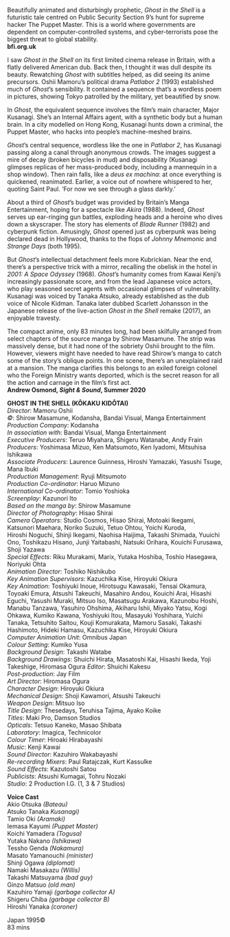 

Beautifully animated and disturbingly prophetic, _Ghost in the Shell_ is a futuristic tale centred on Public Security Section 9’s hunt for supreme hacker The Puppet Master. This is a world where governments are dependent on computer-controlled systems, and cyber-terrorists pose the biggest threat to global stability.<br>
**bfi.org.uk**

I saw _Ghost in the Shell_ on its first limited cinema release in Britain, with a flatly delivered American dub. Back then, I thought it was dull despite its beauty. Rewatching _Ghost_ with subtitles helped, as did seeing its anime precursors. Oshii Mamoru’s political drama _Patlabor 2_ (1993) established much of _Ghost_’s sensibility. It contained a sequence that’s a wordless poem in pictures, showing Tokyo patrolled by the military, yet beautified by snow.

In _Ghost_, the equivalent sequence involves the film’s main character, Major Kusanagi. She’s an Internal Affairs agent, with a synthetic body but a human brain. In a city modelled on Hong Kong, Kusanagi hunts down a criminal, the Puppet Master, who hacks into people’s machine-meshed brains.

_Ghost_’s central sequence, wordless like the one in _Patlabor 2_, has Kusanagi passing along a canal through anonymous crowds. The images suggest a mire of decay (broken bicycles in mud) and disposability (Kusanagi glimpses replicas of her mass-produced body, including a mannequin in a shop window). Then rain falls, like a _deus ex machina_: at once everything is quickened, reanimated. Earlier, a voice out of nowhere whispered to her, quoting Saint Paul. ‘For now we see through a glass darkly.’

About a third of _Ghost_’s budget was provided by Britain’s Manga Entertainment, hoping for a spectacle like _Akira_ (1988). Indeed, _Ghost_ serves up ear-ringing gun battles, exploding heads and a heroine who dives down a skyscraper. The story has elements of _Blade Runner_ (1982) and cyberpunk fiction. Amusingly, _Ghost_ opened just as cyberpunk was being declared dead in Hollywood, thanks to the flops of _Johnny Mnemonic_ and _Strange Days_ (both 1995).

But _Ghost_’s intellectual detachment feels more Kubrickian. Near the end, there’s a perspective trick with a mirror, recalling the obelisk in the hotel in _2001: A Space Odyssey_ (1968). _Ghost_’s humanity comes from Kawai Kenji’s increasingly passionate score, and from the lead Japanese voice actors, who play seasoned secret agents with occasional glimpses of vulnerability. Kusanagi was voiced by Tanaka Atsuko, already established as the dub voice of Nicole Kidman. Tanaka later dubbed Scarlett Johansson in the Japanese release of the live-action _Ghost in the Shell_ remake (2017), an enjoyable travesty.

The compact anime, only 83 minutes long, had been skilfully arranged from select chapters of the source manga by Shirow Masamune. The strip was massively dense, but it had none of the sobriety Oshii brought to the film. However, viewers might have needed to have read Shirow’s manga to catch some of the story’s oblique points. In one scene, there’s an unexplained raid at a mansion. The manga clarifies this belongs to an exiled foreign colonel who the Foreign Ministry wants deported, which is the secret reason for all the action and carnage in the film’s first act.<br>
**Andrew Osmond, _Sight & Sound_, Summer 2020**<br>

**GHOST IN THE SHELL (KÔKAKU KIDÔTAI)**<br>
_Director_: Mamoru Oshii  
_©_: Shirow Masamune, Kodansha, Bandai Visual, Manga Entertainment  
_Production Company_: Kodansha  
_In association with_: Bandai Visual, Manga Entertainment  
_Executive Producers_: Teruo Miyahara, Shigeru Watanabe, Andy Frain  
_Producers_: Yoshimasa Mizuo, Ken Matsumoto, Ken Iyadomi, Mitsuhisa Ishikawa  
_Associate Producers_: Laurence Guinness, Hiroshi Yamazaki, Yasushi Tsuge, Mana Ibuki  
_Production Management_: Ryuji Mitsumoto  
_Production Co-ordinator_: Haruo Mizuno  
_International Co-ordinator_: Tomio Yoshioka  
_Screenplay_: Kazunori Ito  
_Based on the manga by_: Shirow Masamune  
_Director of Photography_: Hisao Shirai  
_Camera Operators_: Studio Cosmos, Hisao Shirai, Motoaki Ikegami, Katsunori Maehara, Noriko Suzuki, Tetuo Ohtou, Yoichi Kuroda,  
Hiroshi Noguchi, Shinji Ikegami, Naohisa Haijima, Takashi Shimada, Yuuichi Ono, Toshikazu Hisano, Junji Yaitabashi, Natsuki Orihara, Kouichi Furusawa, Shoji Yazawa  
_Special Effects_: Riku Murakami, Marix, Yutaka Hoshiba, Toshio Hasegawa, Noriyuki Ohta  
_Animation Director_: Toshiko Nishikubo  
_Key Animation Supervisors_: Kazuchika Kise, Hiroyuki Okiura  
_Key Animation_: Toshiyuki Inoue, Hirotsugu Kawasaki, Tensai Okamura, Toyoaki Emura, Atsushi Takeuchi, Masahiro Andou, Kouichi Arai, Hisashi Eguchi, Yasushi Muraki, Mitsuo Iso, Masatsugu Arakawa, Kazunobu Hoshi, Manabu Tanzawa, Yasuhiro Ohshima, Akiharu Ishii, Miyako Yatsu, Kogi Ohkawa, Kumiko Kawana, Yoshiyuki Itou, Masayuki Yoshihara, Yuichi Tanaka, Tetsuhito Saitou, Kouji Komurakata, Mamoru Sasaki, Takashi Hashimoto, Hideki Hamasu, Kazuchika Kise, Hiroyuki Okiura  
_Computer Animation Unit_: Omnibus Japan  
_Colour Setting_: Kumiko Yusa  
_Background Design_: Takashi Watabe  
_Background Drawings_: Shuichi Hirata, Masatoshi Kai, Hisashi Ikeda, Yoji Takeshige, Hiromasa Ogura
_Editor_: Shuichi Kakesu  
_Post-production_: Jay Film  
_Art Director_: Hiromasa Ogura  
_Character Design_: Hiroyuki Okiura  
_Mechanical Design_: Shoji Kawamori, Atsushi Takeuchi  
_Weapon Design_: Mitsuo Iso  
_Title Design_: Thesedays, Teruhisa Tajima, Ayako Koike  
_Titles_: Maki Pro, Damson Studios  
_Opticals_: Tetsuo Kaneko, Masao Shibata  
_Laboratory_: Imagica, Technicolor  
_Colour Timer_: Hiroaki Hirabayashi  
_Music_: Kenji Kawai  
_Sound Director_: Kazuhiro Wakabayashi  
_Re-recording Mixers_: Paul Ratajczak, Kurt Kassulke  
_Sound Effects_: Kazutoshi Satou  
_Publicists_: Atsushi Kumagai, Tohru Nozaki  
_Studio_: 2 Production I.G. (1, 3 & 7 Studios)<br>

**Voice Cast**<br>
Akio Otsuka _(Bateau)_  
Atsuko Tanaka _Kusanagi)_  
Tamio Oki _(Aramaki)_  
Iemasa Kayumi _(Puppet Master)_  
Koichi Yamadera _(Togusa)_  
Yutaka Nakano _(Ishikawa)_  
Tessho Genda _(Nakamura)_  
Masato Yamanouchi _(minister)_  
Shinji Ogawa _(diplomat)_  
Namaki Masakazu _(Willis)_  
Takashi Matsuyama _(bad guy)_  
Ginzo Matsuo _(old man)_  
Kazuhiro Yamaji _(garbage collector A)_  
Shigeru Chiba _(garbage collector B)_  
Hiroshi Yanaka _(coroner)_

Japan 1995©<br>
83 mins
<!--stackedit_data:
eyJoaXN0b3J5IjpbNDU1Mjg0NzQ3XX0=
-->